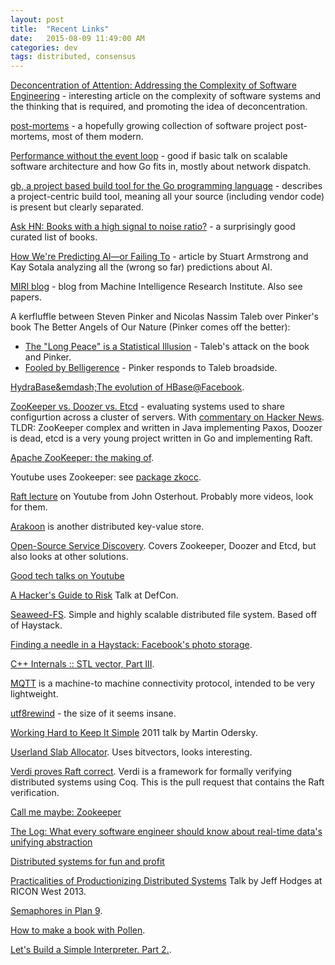 ```yaml
---
layout: post
title:  "Recent Links"
date:   2015-08-09 11:49:00 AM
categories: dev
tags: distributed, consensus
---
```


[Deconcentration of Attention: Addressing the Complexity of Software Engineering](http://deconcentration-of-attention.com/) - interesting article on the complexity of software systems and the thinking that is required, and promoting the idea of deconcentration.

[post-mortems](https://github.com/danluu/post-mortems) - a hopefully growing collection of software project post-mortems, most of them modern.

[Performance without the event loop](http://dave.2heney.net/2015/08/08/performance-without-the-event-loop) - good if basic talk on scalable software architecture and how Go fits in, mostly about network dispatch.

[gb, a project based build tool for the Go programming language](http://dave.cheney.net/2015/06/09/gb-a-project-based-build-tool-for-the-go-programming-language) - describes a project-centric build tool, meaning all your source (including vendor code) is present but clearly separated.

[Ask HN: Books with a high signal to noise ratio?](https://news.ycombinator.com/item?id=10027102) - a surprisingly good curated list of books.

[How We're Predicting AI&mdash;or Failing To](https://intelligence.org/files/PredictingAI.pdf) - article by Stuart Armstrong and Kay Sotala analyzing all the (wrong so far) predictions about AI.

[MIRI blog](https://intelligence.org/blog/) - blog from Machine Intelligence Research Institute. Also see papers.

A kerfluffle between Steven Pinker and Nicolas Nassim Taleb over Pinker's book The Better Angels of
Our Nature (Pinker comes off the better):

- [The "Long Peace" is a Statistical Illusion](http://www.fooledbyrandomness.com/longpeace.pdf) - Taleb's attack on the book and Pinker.
- [Fooled by Belligerence](http://stevenpinker.com/files/pinker/files/comments_on_taleb_by_s_pinker.pdf) - Pinker responds to Taleb broadside.

[HydraBase&emdash;The evolution of HBase@Facebook](https://code.facebook.com/posts/321111638043166/hydrabase-the-evolution-of-hbase-facebook/).

[ZooKeeper vs. Doozer vs. Etcd](http://devo.ps/blog/zookeeper-vs-doozer-vs-etcd/) - evaluating systems used to share configurtion across a cluster of servers. With [commentary on Hacker News](https://news.ycombinator.com/item?id=6366665). TLDR: ZooKeeper complex and written in Java implementing Paxos, Doozer is dead, etcd is a very young project written in Go and implementing Raft.

[Apache ZooKeeper: the making of](https://developer.yahoo.com/blogs/hadoop/apache-zookeeper-making-417.html).

Youtube uses Zookeeper: see [package zkocc](http://godoc.org/code.google.com/p/vitess/go/zk/zkocc).

[Raft lecture](https://www.youtube.com/watch?feature=player_detailpage&v=YbZ3zDzDnrw#t=1481) on Youtube from John Osterhout. Probably more videos, look for them.

[Arakoon](http://arakoon.org/) is another distributed key-value store.

[Open-Source Service Discovery](http://jasonwilder.com/blog/2014/02/04/service-discovery-in-the-cloud/). Covers Zookeeper, Doozer and Etcd, but also looks at other solutions.

[Good tech talks on Youtube](https://news.ycombinator.com/item?id=9791739)

[A Hacker's Guide to Risk](https://media.defcon.org/DEF%20CON%2023/DEF%20CON%2023%20presentations/Speaker%20&%20Workshop%20Materials/Bruce%20Potter/DEFCON-23-Bruce-Potter-Hackers-Guide-to-Risk.pdf) Talk at DefCon.

[Seaweed-FS](https://github.com/chrislusf/seaweedfs). Simple and highly scalable distributed file system. Based off of Haystack.

[Finding a needle in a Haystack: Facebook's photo storage](https://www.usenix.org/legacy/event/osdi10/tech/full_papers/Beaver.pdf).

[C++ Internals :: STL vector, Part III](http://www.gahcep.com/cpp-internals-stl-vector-part-3/).

[MQTT](http://mqtt.org/) is a machine-to machine connectivity protocol, intended to be very lightweight.

[utf8rewind](https://bitbucket.org/knight666/utf8rewind/) - the size of it seems insane.

[Working Hard to Keep It Simple](https://www.youtube.com/watch?v=3jg1AheF4n0) 2011 talk by Martin Odersky.

[Userland Slab Allocator](https://github.com/bbu/userland-slab-allocator). Uses bitvectors, looks interesting.

[Verdi proves Raft correct](https://github.com/uwplse/verdi/pull/16). Verdi is a framework for formally verifying distributed systems using Coq. This is the pull request that contains the Raft verification.

[Call me maybe: Zookeeper](https://aphyr.com/posts/291-call-me-maybe-zookeeper)

[The Log: What every software engineer should know about real-time data's unifying abstraction](https://engineering.linkedin.com/distributed-systems/log-what-every-software-engineer-should-know-about-real-time-datas-unifying)

[Distributed systems for fun and profit](http://book.mixu.net/distsys/single-page.html)

[Practicalities of Productionizing Distributed Systems](https://www.youtube.com/watch?v=BKqgGpAOv1w) Talk by Jeff Hodges at RICON West 2013.

[Semaphores in Plan 9](https://swtch.com/semaphore.pdf).

[How to make a book with Pollen](http://pollenpub.com/).

[Let's Build a Simple Interpreter. Part 2.](http://ruslanspivak.com/lsbasi-part2/).
